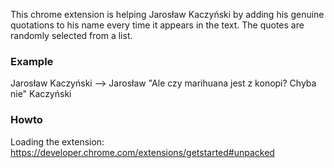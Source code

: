 This chrome extension is helping Jarosław Kaczyński by adding his genuine quotations to his name every time it appears in the text. The quotes are randomly selected from a list.

### Example

Jarosław&nbsp;Kaczyński --> Jarosław "Ale czy marihuana jest z konopi? Chyba nie" Kaczyński  

### Howto

Loading the extension: https://developer.chrome.com/extensions/getstarted#unpacked


